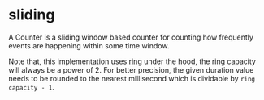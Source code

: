 # sliding

A Counter is a sliding window based counter for counting how frequently events are happening within some time window.

Note that, this implementation uses [ring](https://github.com/onur1/ring) under the hood, the ring capacity will always be a power of 2. For better precision, the given duration value needs to be rounded to the nearest millisecond which is dividable by `ring capacity - 1`.
